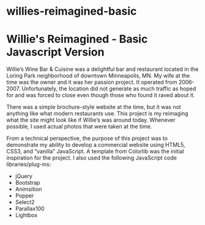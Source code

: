 # willies-reimagined-basic

# Willie's Reimagined - Basic Javascript Version

Willie’s Wine Bar & Cuisine was a delightful bar and restaurant located in the Loring Park neighborhood of downtown Minneapolis, MN. My wife at the time was the owner and it was her passion project. It operated from 2006-2007. Unfortunately, the location did not generate as much traffic as hoped for and was forced to close even though those who found it raved about it.

There was a simple brochure-style website at the time, but it was not anything like what modern restaurants use. This project is my reimaging what the site might look like if Willie’s was around today. Whenever possible, I used actual photos that were taken at the time.

From a technical perspective, the purpose of this project was to demonstrate my ability to develop a commercial website using HTML5, CSS3, and “vanilla” JavaScript. A template from Colorlib was the initial inspiration for the project. I also used the following JavaScript code libraries/plug-ins:

- jQuery
- Bootstrap
- Animsition
- Popper
- Select2
- Parallax100
- Lightbox
